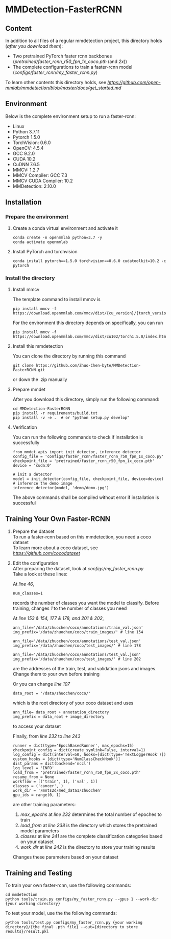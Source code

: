# MMDetection-FasterRCNN #
## Content ##
In addition to all files of a regular mmdetection project, this directory holds (*after you download them*):  
- Two pretrained PyTorch faster rcnn backbones (*pretrained/faster_rcnn_r50_fpn_1x_coco.pth* (and *2x*))  
- The complete configurations to train a faster-rcnn model (*configs/faster_rcnn/my_faster_rcnn.py*)  

To learn other contents this directory holds, see *https://github.com/open-mmlab/mmdetection/blob/master/docs/get_started.md*

## Environment ##
Below is the complete environment setup to run a faster-rcnn:  
- Linux
- Python 3.7.11
- Pytorch 1.5.0
- TorchVision: 0.6.0
- OpenCV: 4.5.4
- GCC 9.2.0
- CUDA 10.2
- CuDNN 7.6.5
- MMCV: 1.2.7
- MMCV Compiler: GCC 7.3
- MMCV CUDA Compiler: 10.2
- MMDetection: 2.10.0

## Installation ##
### Prepare the environment ###
1. Create a conda virtual environment and activate it

    ```shell
    conda create -n openmmlab python=3.7 -y
    conda activate openmmlab
    ```
    
2. Install PyTorch and torchvision

    ```shell
    conda install pytorch==1.5.0 torchvision==0.6.0 cudatoolkit=10.2 -c pytorch
    ```
    
### Install the directory ###
1. Install mmcv

    The template command to install mmcv is
    
    ```shell
    pip install mmcv -f https://download.openmmlab.com/mmcv/dist/{cu_version}/{torch_version}/index.html
    ```
    
    For the environment this directory depends on specifically, you can run
    ```shell
    pip install mmcv -f https://download.openmmlab.com/mmcv/dist/cu102/torch1.5.0/index.html
    ```
    
2. Install this mmdetection  

    You can clone the directory by running this command
  
    ```shell
    git clone https://github.com/Zhuo-Chen-byte/MMDetection-FasterRCNN.git
    ```
    
    or down the .zip manually
    
3. Prepare mmdet  

    After you download this directory, simply run the following command:
    
    ```shell
    cd MMDetection-FasterRCNN
    pip install -r requirements/build.txt
    pip install -v -e .  # or "python setup.py develop"
    ```
4. Verification  
    
    You can run the following commands to check if installation is successfully
    
    ```shell
    from mmdet.apis import init_detector, inference_detector
    config_file = 'configs/faster_rcnn/faster_rcnn_r50_fpn_1x_coco.py'
    checkpoint_file = 'pretrained/faster_rcnn_r50_fpn_1x_coco.pth'
    device = 'cuda:0'
    
    # init a detector
    model = init_detector(config_file, checkpoint_file, device=device)
    # inference the demo image
    inference_detector(model, 'demo/demo.jpg')
    ```
    
    The above commands shall be compiled without error if installation is successful

## Training Your Own Faster-RCNN ##
1. Prepare the dataset  
    To run a faster-rcnn based on this mmdetection, you need a coco dataset  
    To learn more about a coco dataset, see *https://github.com/cocodataset*  
   
2. Edit the configuration  
    After preparing the dataset, look at *configs/my_faster_rcnn.py*  
    Take a look at these lines:  
    
    At *line 46*,
    
    ```shell
    num_classes=1
    ```
    
    records the number of classes you want the model to classify. Before training, changes *1* to the number of classes you need  
    
    At *line 153 & 154, 177 & 178, and 201 & 202*, 
    
    ```shell
    ann_file='/data/zhuochen/coco/annotations/train_val.json'
    img_prefix='/data/zhuochen/coco/train_images/' # line 154
    
    ann_file='/data/zhuochen/coco/annotations/test_val.json'
    img_prefix='/data/zhuochen/coco/test_images/' # line 178
    
    ann_file='/data/zhuochen/coco/annotations/test_val.json'
    img_prefix='/data/zhuochen/coco/test_images/' # line 202
    ```
    
    are the addresses of the train, test, and validation jsons and images. Change them to your own before training  
    
    Or you can change *line 107*
    
    ```shell
    data_root = '/data/zhuochen/coco/'
    ```
    which is the root directory of your coco dataset and uses
    
    ```shell
    ann_file= data_root + annotation_directory
    img_prefix = data_root + image_directory
    ```
    
    to access your dataset
    
    Finally, from *line 232* to *line 243*
    
    ```shell
    runner = dict(type='EpochBasedRunner', max_epochs=15)
    checkpoint_config = dict(create_symlink=False, interval=1)
    log_config = dict(interval=50, hooks=[dict(type='TextLoggerHook')])
    custom_hooks = [dict(type='NumClassCheckHook')]
    dist_params = dict(backend='nccl')
    log_level = 'INFO'
    load_from = 'pretrained/faster_rcnn_r50_fpn_2x_coco.pth'
    resume_from = None
    workflow = [('train', 1), ('val', 1)]
    classes = ('cancer', )
    work_dir = '/mnts2d/med_data1/zhuochen'
    gpu_ids = range(0, 1)
    ```
    
    are other training parameters:
    1. *max_epochs* at *line 232* determines the total number of epoches to train
    2. *load_from* at *line 238* is the directory which stores the pretrained model parameters 
    3. *classes* at *line 241* are the complete classification categories based on your dataset
    4. *work_dir* at *line 242* is the directory to store your training results  
 
    Changes these parameters based on your dataset
    
## Training and Testing ##
To train your own faster-rcnn, use the following commands:

```shell
cd mmdetection
python tools/train.py configs/my_faster_rcnn.py --gpus 1 --work-dir {your working directory}
```

To test your model, use the the following commands:
```shell
python tools/test.py configs/my_faster_rcnn.py {your working directory}/{the final .pth file} --out={directory to store results}/result.pkl
```
